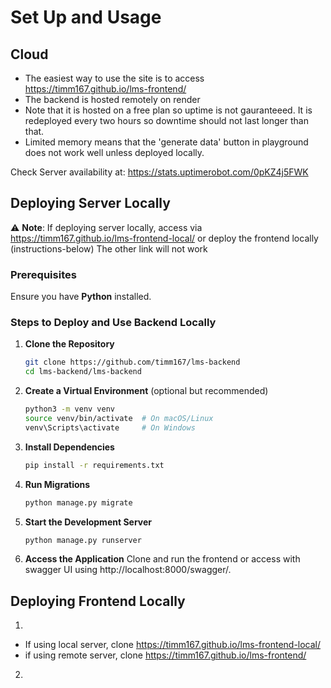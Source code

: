 # Set Up and Usage

## Cloud
- The easiest way to use the site is to access https://timm167.github.io/lms-frontend/
- The backend is hosted remotely on render
- Note that it is hosted on a free plan so uptime is not gauranteeed. It is redeployed every two hours so downtime should not last longer than that.
- Limited memory means that the 'generate data' button in playground does not work well unless deployed locally.

Check Server availability at: https://stats.uptimerobot.com/0pKZ4j5FWK

## Deploying Server Locally
⚠️ **Note**: If deploying server locally, access via https://timm167.github.io/lms-frontend-local/ or deploy the frontend locally (instructions-below)
The other link will not work

### Prerequisites
Ensure you have **Python** installed.

### Steps to Deploy and Use Backend Locally

1. **Clone the Repository**
   ```sh
   git clone https://github.com/timm167/lms-backend
   cd lms-backend/lms-backend
   ```

2. **Create a Virtual Environment** (optional but recommended)
   ```sh
   python3 -m venv venv
   source venv/bin/activate  # On macOS/Linux
   venv\Scripts\activate     # On Windows
   ```

3. **Install Dependencies**
   ```sh
   pip install -r requirements.txt
   ```

4. **Run Migrations**
   ```sh
   python manage.py migrate
   ```

6. **Start the Development Server**
   ```sh
   python manage.py runserver
   ```

7. **Access the Application**
   Clone and run the frontend or access with swagger UI using http://localhost:8000/swagger/.

## Deploying Frontend Locally

1. 
- If using local server, clone https://timm167.github.io/lms-frontend-local/
- if using remote server, clone https://timm167.github.io/lms-frontend/

2. 
